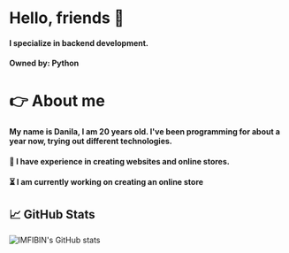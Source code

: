 # Hello, friends :raising_hand:
#### I specialize in backend development.
#### Owned by: Python
# :point_right: About me
#### My name is Danila, I am 20 years old.  I've been programming for about a year now, trying out different technologies. 

#### :microscope: I have experience in creating websites and online stores.

#### :hourglass_flowing_sand: I am currently working on creating an online store
## :chart_with_upwards_trend: GitHub Stats

 ![IMFIBIN's GitHub stats](https://github-readme-stats.vercel.app/api?username=IMFIBIN&show_icons=true&theme=radical)
